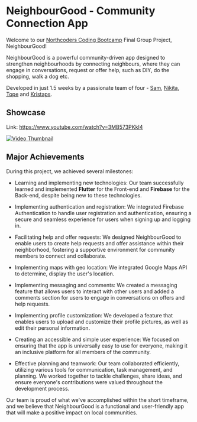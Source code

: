 # NeighbourGood - Community Connection App

Welcome to our [Northcoders Coding Bootcamp](https://northcoders.com/our-courses/coding-bootcamp) Final Group Project, NeighbourGood!

NeighbourGood is a powerful community-driven app designed to strengthen neighbourhoods by connecting neighbours, where they can engage in conversations, request or offer help, such as DIY, do the shopping, walk a dog etc.

Developed in just 1.5 weeks by a passionate team of four - [Sam](https://github.com/samelawton), [Nikita](https://github.com/LendiDev), [Tope](https://github.com/Topecoding206) and [Kristaps](https://github.com/Kristaps31).

## Showcase

Link: https://www.youtube.com/watch?v=3MB573PKkI4


[![Video Thumbnail](https://i.ibb.co/jMK3ztJ/Neighbour-Good-Thumbnail.png)](https://www.youtube.com/watch?v=3MB573PKkI4)


## Major Achievements

During this project, we achieved several milestones:

- Learning and implementing new technologies: Our team successfully learned and implemented **Flutter** for the Front-end and **Firebase** for the Back-end, despite being new to these technologies.

- Implementing authentication and registration: We integrated Firebase Authentication to handle user registration and authentication, ensuring a secure and seamless experience for users when signing up and logging in.

- Facilitating help and offer requests: We designed NeighbourGood to enable users to create help requests and offer assistance within their neighborhood, fostering a supportive environment for community members to connect and collaborate.

- Implementing maps with geo location: We integrated Google Maps API to determine, display the user's location.

- Implementing messaging and comments: We created a messaging feature that allows users to interact with other users and added a comments section for users to engage in conversations on offers and help requests.

- Implementing profile customization: We developed a feature that enables users to upload and customize their profile pictures, as well as edit their personal information.

- Creating an accessible and simple user experience: We focused on ensuring that the app is universally easy to use for everyone, making it an inclusive platform for all members of the community.

- Effective planning and teamwork: Our team collaborated efficiently, utilizing various tools for communication, task management, and planning. We worked together to tackle challenges, share ideas, and ensure everyone's contributions were valued throughout the development process.

Our team is proud of what we've accomplished within the short timeframe, and we believe that NeighbourGood is a functional and user-friendly app that will make a positive impact on local communities.
